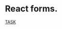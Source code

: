 # React forms.
[TASK](https://github.com/rolling-scopes-school/tasks/blob/master/react/modules/tasks/forms.md)
